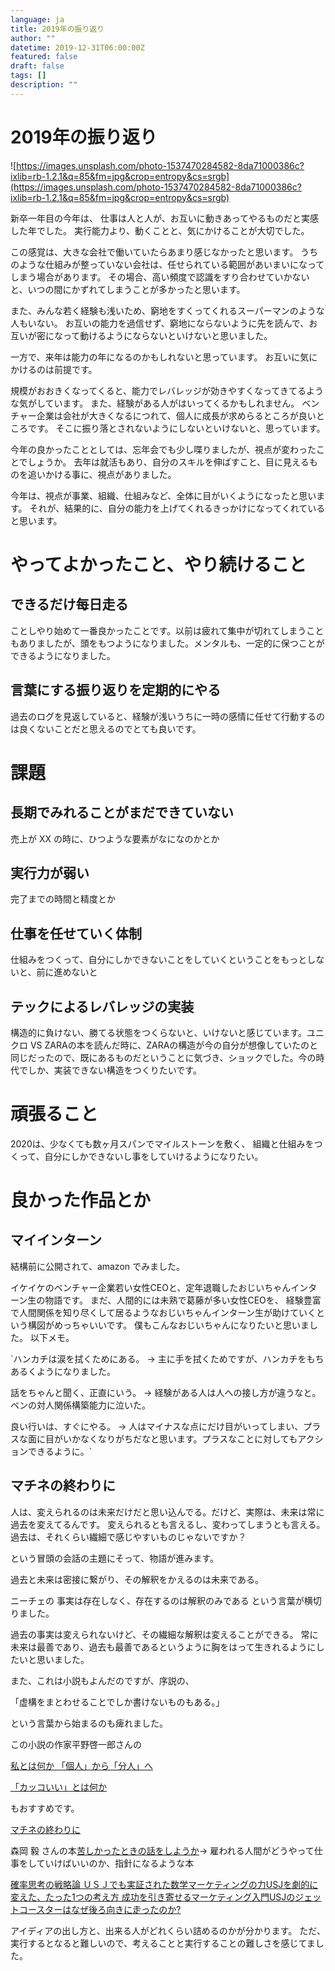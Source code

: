 ```yaml
---
language: ja
title: 2019年の振り返り
author: ""
datetime: 2019-12-31T06:00:00Z
featured: false
draft: false
tags: []
description: ""
---
```


# 2019年の振り返り

![https://images.unsplash.com/photo-1537470284582-8da71000386c?ixlib=rb-1.2.1&q=85&fm=jpg&crop=entropy&cs=srgb](https://images.unsplash.com/photo-1537470284582-8da71000386c?ixlib=rb-1.2.1&q=85&fm=jpg&crop=entropy&cs=srgb)

新卒一年目の今年は、 仕事は人と人が、お互いに動きあってやるものだと実感した年でした。 実行能力より、動くことと、気にかけることが大切でした。

この感覚は、大きな会社で働いていたらあまり感じなかったと思います。 うちのような仕組みが整っていない会社は、任せられている範囲があいまいになってしまう場合があります。 その場合、高い頻度で認識をすり合わせていかないと、いつの間にかずれてしまうことが多かったと思います。

また、みんな若く経験も浅いため、窮地をすくってくれるスーパーマンのような人もいない。 お互いの能力を過信せず、窮地にならないように先を読んで、お互いが密になって動けるようにならないといけないと思いました。

一方で、来年は能力の年になるのかもしれないと思っています。 お互いに気にかけるのは前提です。

規模がおおきくなってくると、能力でレバレッジが効きやすくなってきてるような気がしています。 また、経験がある人がはいってくるかもしれません。 ベンチャー企業は会社が大きくなるにつれて、個人に成長が求めらるところが良いところです。 そこに振り落とされないようにしないといけないと、思っています。

今年の良かったこととしては、忘年会でも少し喋りましたが、視点が変わったことでしょうか。 去年は就活もあり、自分のスキルを伸ばすこと、目に見えるものを追いかける事に、視点がありました。

今年は、視点が事業、組織、仕組みなど、全体に目がいくようになったと思います。 それが、結果的に、自分の能力を上げてくれるきっかけになってくれていると思います。

# **やってよかったこと、やり続けること**

## **できるだけ每日走る**

ことしやり始めて一番良かったことです。以前は疲れて集中が切れてしまうこともありましたが、頭をもつようになりました。メンタルも、一定的に保つことができるようになりました。

## **言葉にする振り返りを定期的にやる**

過去のログを見返していると、経験が浅いうちに一時の感情に任せて行動するのは良くないことだと思えるのでとても良いです。

# **課題**

## **長期でみれることがまだできていない**

売上が XX の時に、ひつような要素がなになのかとか

## **実行力が弱い**

完了までの時間と精度とか

## **仕事を任せていく体制**

仕組みをつくって、自分にしかできないことをしていくということをもっとしないと、前に進めないと

## **テックによるレバレッジの実装**

構造的に負けない、勝てる状態をつくらないと、いけないと感じています。ユニクロ VS ZARAの本を読んだ時に、ZARAの構造が今の自分が想像していたのと同じだったので、既にあるものだということに気づき、ショックでした。今の時代でしか、実装できない構造をつくりたいです。

# **頑張ること**

2020は、少なくても数ヶ月スパンでマイルストーンを敷く、 組織と仕組みをつくって、自分にしかできないし事をしていけるようになりたい。

# **良かった作品とか**

## **マイインターン**

結構前に公開されて、amazon でみました。

イケイケのベンチャー企業若い女性CEOと、定年退職したおじいちゃんインターン生の物語です。 まだ、人間的には未熟で葛藤が多い女性CEOを、 経験豊富で人間関係を知り尽くして居るようなおじいちゃんインターン生が助けていくという構図がめっちゃいいです。 僕もこんなおじいちゃんになりたいと思いました。 以下メモ。

\`ハンカチは涙を拭くためにある。 → 主に手を拭くためですが、ハンカチをもちあるくようになりました。

話をちゃんと聞く、正直にいう。 → 経験がある人は人への接し方が違うなと。ベンの対人関係構築能力に泣いた。

良い行いは、すぐにやる。 → 人はマイナスな点にだけ目がいってしまい、プラスな面に目がいかなくなりがちだなと思います。プラスなことに対してもアクションできるように。\`

## **マチネの終わりに**

人は、変えられるのは未来だけだと思い込んでる。だけど、実際は、未来は常に過去を変えてるんです。 変えられるとも言えるし、変わってしまうとも言える。過去は、それくらい繊細で感じやすいものじゃないですか？

という冒頭の会話の主題にそって、物語が進みます。

過去と未来は密接に繋がり、その解釈をかえるのは未来である。

ニーチェの 事実は存在しなく、存在するのは解釈のみである という言葉が横切りました。

過去の事実は変えられないけど、その繊細な解釈は変えることができる。 常に未来は最善であり、過去も最善であるというように胸をはって生きれるようにしたいと思いました。

また、これは小説もよんだのですが、序説の、

「虚構をまとわせることでしか書けないものもある。」

という言葉から始まるのも痺れました。

この小説の作家平野啓一郎さんの

[私とは何か 「個人」から「分人」へ](https://amzn.to/3hESCrl)

[「カッコいい」とは何か](https://amzn.to/3aZElnT)

もおすすめです。

[マチネの終わりに](https://amzn.to/3hH6elN)

森岡 毅 さんの本[苦しかったときの話をしようか](https://amzn.to/3o8LK88j)→ 雇われる人間がどうやって仕事をしていけばいいのか、指針になるような本

[確率思考の戦略論 ＵＳＪでも実証された数学マーケティングの力](https://amzn.to/2X2ofS8)[USJを劇的に変えた、たった1つの考え方 成功を引き寄せるマーケティング入門](https://amzn.to/3b0Z0aX)[USJのジェットコースターはなぜ後ろ向きに走ったのか?](https://amzn.to/3hBwzla)

アイディアの出し方と、出来る人がどれくらい詰めるのかが分かります。 ただ、実行するとなると難しいので、考えることと実行することの難しさを感じてました。
